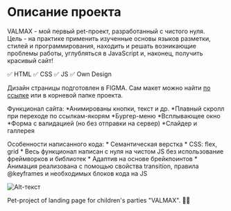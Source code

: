 # Описание проекта
VALMAX - мой первый pet-проект, разработанный с чистого нуля.  
Цель - на практике применить изученные основы языков разметки, стилей и программирования, находить и решать возникающие проблемы работы, углубляться в JavaScript и, наконец, получить красивый сайт!

:white_check_mark: HTML
:white_check_mark: CSS
:white_check_mark: JS
:white_check_mark: Own Design

Дизайн страницы подготовлен в FIGMA. Сам макет можно найти [по ссылке](https://www.figma.com/file/gZu4hPX0ek3r4ChekDoKMc/VALMAX-for-GitHub?node-id=0%3A1) или в корневой папке проекта.

Функционал сайта:
    *Анимированы кнопки, текст и др.
    *Плавный скролл при переходе по ссылкам-якорям
    *Бургер-меню
    *Всплывающее окно
    *Форма с валидацией (но без отправки на сервер)
    *Слайдер и галлерея

Особенности написанного кода:
    * Семантическая верстка
    * CSS: flex, grid
    * Весь функционал написан с нуля на чистом JS без использование фреймворков и библиотек
    * Адаптив на основе брейкпоинтов
    * Анимация реализована с помощью свойства transition, правила @keyframes и необходимых блоков кода на JS


![Alt-текст](https://github.com/antonfattakhov/Valmax/blob/main/Valmax%20landing.jpg)

Pet-project of landing page for children's parties "VALMAX". 🎈🎤

